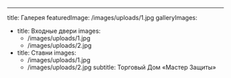 ---
title: Галерея
featuredImage: /images/uploads/1.jpg
galleryImages:
- title: Входные двери
  images:
  - /images/uploads/1.jpg
  - /images/uploads/2.jpg
- title: Ставни
  images:
  - /images/uploads/1.jpg
  - /images/uploads/2.jpg
subtitle: Торговый Дом «Мастер Защиты»

